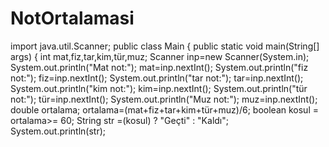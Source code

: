 # NotOrtalamasi

import java.util.Scanner;
public class Main {
    public static void main(String[] args) {
        int mat,fiz,tar,kim,tür,muz;
        Scanner inp=new Scanner(System.in);
        System.out.println("Mat not:");
        mat=inp.nextInt();
        System.out.println("fiz not:");
        fiz=inp.nextInt();
        System.out.println("tar not:");
        tar=inp.nextInt();
        System.out.println("kim not:");
        kim=inp.nextInt();
        System.out.println("tür not:");
        tür=inp.nextInt();
        System.out.println("Muz not:");
        muz=inp.nextInt();
        double ortalama;
        ortalama=(mat+fiz+tar+kim+tür+muz)/6;
        boolean kosul = ortalama>= 60;
        String str =(kosul) ? "Geçti" : "Kaldı";
        System.out.println(str);
